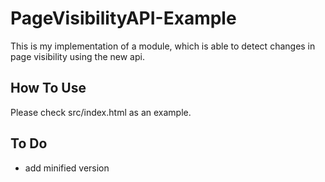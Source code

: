 # PageVisibilityAPI-Example

This is my implementation of a module, which is able to detect changes in page visibility using the new api.


## How To Use

Please check src/index.html as an example.

## To Do

* add minified version
